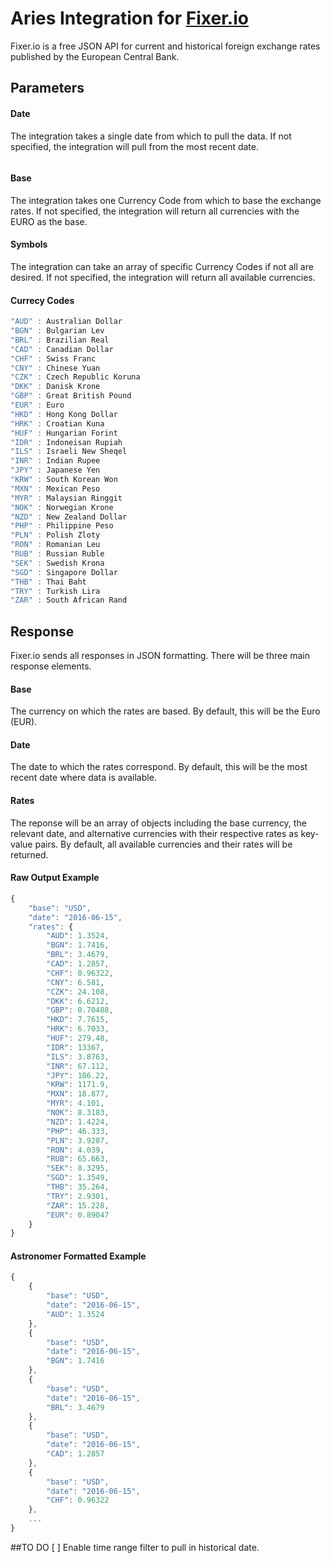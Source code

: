# Aries Integration for [Fixer.io](http://fixer.io)

Fixer.io is a free JSON API for current and historical foreign exchange rates published by the European Central Bank.

## Parameters

#### Date
The integration takes a single date from which to pull the data. If not specified, the integration will pull from the most recent date.
```javascript

```
#### Base
The integration takes one Currency Code from which to base the exchange rates. If not specified, the integration will return all currencies with the EURO as the base.

#### Symbols
The integration can take an array of specific Currency Codes if not all are desired. If not specified, the integration will return all available currencies.

#### Currecy Codes
```javascript
"AUD" : Australian Dollar
"BGN" : Bulgarian Lev
"BRL" : Brazilian Real
"CAD" : Canadian Dollar
"CHF" : Swiss Franc
"CNY" : Chinese Yuan
"CZK" : Czech Republic Koruna
"DKK" : Danisk Krone
"GBP" : Great British Pound
"EUR" : Euro
"HKD" : Hong Kong Dollar
"HRK" : Croatian Kuna
"HUF" : Hungarian Forint
"IDR" : Indoneisan Rupiah
"ILS" : Israeli New Sheqel
"INR" : Indian Rupee
"JPY" : Japanese Yen
"KRW" : South Korean Won
"MXN" : Mexican Peso
"MYR" : Malaysian Ringgit
"NOK" : Norwegian Krone
"NZD" : New Zealand Dollar
"PHP" : Philippine Peso
"PLN" : Polish Zloty
"RON" : Romanian Leu
"RUB" : Russian Ruble
"SEK" : Swedish Krona
"SGD" : Singapore Dollar
"THB" : Thai Baht
"TRY" : Turkish Lira
"ZAR" : South African Rand
```

## Response
Fixer.io sends all responses in JSON formatting. There will be three main response elements.

#### Base
The currency on which the rates are based. By default, this will be the Euro (EUR).

#### Date
The date to which the rates correspond. By default, this will be the most recent date where data is available.

#### Rates
The reponse will be an array of objects including the base currency, the relevant date, and alternative currencies with their respective rates as key-value pairs. By default, all available currencies and their rates will be returned. 

#### Raw Output Example
```javascript
{
    "base": "USD",
    "date": "2016-06-15",
    "rates": {
        "AUD": 1.3524,
        "BGN": 1.7416,
        "BRL": 3.4679,
        "CAD": 1.2857,
        "CHF": 0.96322,
        "CNY": 6.581,
        "CZK": 24.108,
        "DKK": 6.6212,
        "GBP": 0.70488,
        "HKD": 7.7615,
        "HRK": 6.7033,
        "HUF": 279.48,
        "IDR": 13367,
        "ILS": 3.8763,
        "INR": 67.112,
        "JPY": 106.22,
        "KRW": 1171.9,
        "MXN": 18.877,
        "MYR": 4.101,
        "NOK": 8.3183,
        "NZD": 1.4224,
        "PHP": 46.333,
        "PLN": 3.9287,
        "RON": 4.039,
        "RUB": 65.663,
        "SEK": 8.3295,
        "SGD": 1.3549,
        "THB": 35.264,
        "TRY": 2.9301,
        "ZAR": 15.228,
        "EUR": 0.89047
    }
}
```

#### Astronomer Formatted Example
```javascript
{
	{
		"base": "USD",
		"date": "2016-06-15",
		"AUD": 1.3524
	},
	{
		"base": "USD",
		"date": "2016-06-15",
		"BGN": 1.7416
	},
	{
		"base": "USD",
		"date": "2016-06-15",
		"BRL": 3.4679
	},
	{
		"base": "USD",
		"date": "2016-06-15",
		"CAD": 1.2857
	},
	{
		"base": "USD",
		"date": "2016-06-15",
		"CHF": 0.96322
	},
	...
}
```

##TO DO
[ ] Enable time range filter to pull in historical date.

